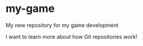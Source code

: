# my-game
My new repository for my game development

I want to learn more about how Git repositories work!
